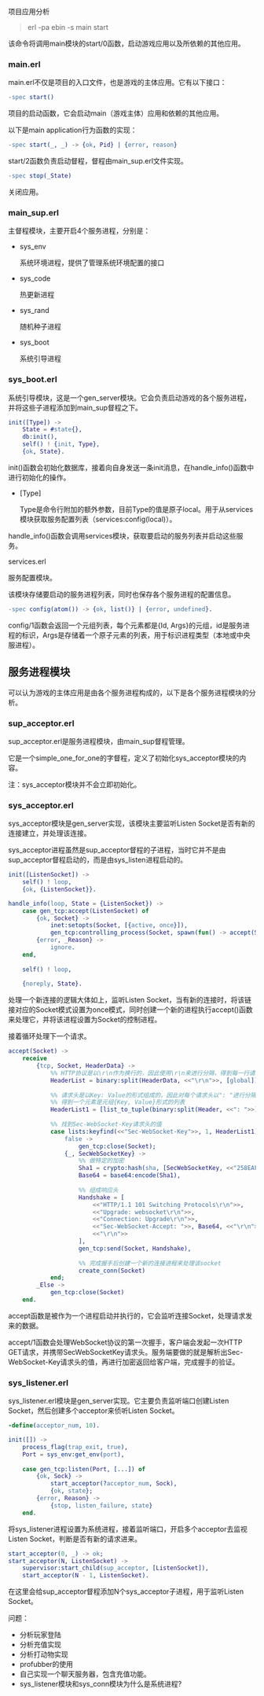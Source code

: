 项目应用分析

> erl -pa ebin -s main start

该命令将调用main模块的start/0函数，启动游戏应用以及所依赖的其他应用。



### main.erl

main.erl不仅是项目的入口文件，也是游戏的主体应用。它有以下接口：

```erlang
-spec start()
```

项目的启动函数，它会启动main（游戏主体）应用和依赖的其他应用。



以下是main application行为函数的实现：

```erlang
-spec start(_, _) -> {ok, Pid} | {error, reason}
```

start/2函数负责启动督程，督程由main_sup.erl文件实现。

```erlang
-spec stop(_State)
```

关闭应用。





### main_sup.erl

主督程模块，主要开启4个服务进程，分别是：

- sys_env

  系统环境进程，提供了管理系统环境配置的接口

- sys_code

  热更新进程

- sys_rand

  随机种子进程

- sys_boot

  系统引导进程



### sys_boot.erl

系统引导模块，这是一个gen_server模块。它会负责启动游戏的各个服务进程，并将这些子进程添加到main_sup督程之下。

```erlang
init([Type]) ->
    State = #state{},
    db:init(),
    self() ! {init, Type},
    {ok, State}.
```

init()函数会初始化数据库，接着向自身发送一条init消息，在handle_info()函数中进行初始化的操作。

- [Type]

  Type是命令行附加的额外参数，目前Type的值是原子local。用于从services模块获取服务配置列表（services:config(local)）。

handle_info()函数会调用services模块，获取要启动的服务列表并启动这些服务。



services.erl

服务配置模块。

该模块存储要启动的服务进程列表，同时也保存各个服务进程的配置信息。

```erlang
-spec config(atom()) -> {ok, list()} | {error, undefined}.
```

config/1函数会返回一个元组列表，每个元素都是{Id, Args}的元组，id是服务进程的标识，Args是存储着一个原子元素的列表，用于标识进程类型（本地或中央服进程）。









## 服务进程模块

可以认为游戏的主体应用是由各个服务进程构成的，以下是各个服务进程模块的分析。



### sup_acceptor.erl

sup_acceptor.erl是服务进程模块，由main_sup督程管理。

它是一个simple_one_for_one的字督程，定义了初始化sys_acceptor模块的内容。

注：sys_acceptor模块并不会立即初始化。





### sys_acceptor.erl

sys_acceptor模块是gen_server实现，该模块主要监听Listen Socket是否有新的连接建立，并处理该连接。

sys_acceptor进程虽然是sup_acceptor督程的子进程，当时它并不是由sup_acceptor督程启动的，而是由sys_listen进程启动的。

```erlang
init([ListenSocket]) ->
    self() ! loop,
    {ok, {ListenSocket}}.

handle_info(loop, State = {ListenSocket}) ->
    case gen_tcp:accept(ListenSocket) of
        {ok, Socket} ->
            inet:setopts(Socket, [{active, once}]),
            gen_tcp:controlling_process(Socket, spawn(fun() -> accept(Socket) end));
		{error, _Reason} ->
    		ignore.
	end,
    
    self() ! loop,
    
    {noreply, State}.
```

处理一个新连接的逻辑大体如上，监听Listen Socket，当有新的连接时，将该链接对应的Socket模式设置为once模式，同时创建一个新的进程执行accept()函数来处理它，并将该进程设置为Socket的控制进程。

接着循环处理下一个请求。

```erlang
accept(Socket) ->
    receive
        {tcp, Socket, HeaderData} ->
            %% HTTP协议是以\r\n作为换行的，因此使用\r\n来进行分隔，得到每一行请求头
            HeaderList = binary:split(HeaderData, <<"\r\n">>, [global]),
            
            %% 请求头是以Key: Value的形式组成的，因此对每个请求头以": "进行分隔，再转成元组
            %% 得到一个元素是元组{Key, Value}形式的列表
            HeaderList1 = [list_to_tuple(binary:split(Header, <<": ">>)) || Header <- HeaderList],
            
            %% 找到Sec-WebSocket-Key请求头的值
            case lists:keyfind(<<"Sec-WebSocket-Key">>, 1, HeaderList1) of
                false ->
                    gen_tcp:close(Socket);
                {_, SecWebSocketKey} ->
                    %% 做特定的加密
                    Sha1 = crypto:hash(sha, [SecWebSocketKey, <<"258EAFA5-E914-47DA-95CA-C5AB0DC85B11">>]),
                    Base64 = base64:encode(Sha1),
                    
                    %% 组成响应头
                    Handshake = [
                        <<"HTTP/1.1 101 Switching Protocols\r\n">>,
                        <<"Upgrade: websocket\r\n">>,
                        <<"Connection: Upgrade\r\n">>,
                        <<"Sec-WebSocket-Accept: ">>, Base64, <<"\r\n">>,
                        <<"\r\n">>
                    ],
                    gen_tcp:send(Socket, Handshake),
                    
                    %% 完成握手后创建一个新的连接进程来处理该socket
                    create_conn(Socket)
            end;
        _Else ->
            gen_tcp:close(Socket)
	end.
```

accept函数是被作为一个进程启动并执行的，它会监听连接Socket，处理请求发来的数据。

accept/1函数会处理WebSocket协议的第一次握手，客户端会发起一次HTTP GET请求，并携带SecWebSocketKey请求头。服务端要做的就是解析出Sec-WebSocket-Key请求头的值，再进行加密返回给客户端，完成握手的验证。







### sys_listener.erl

sys_listener.erl模块是gen_server实现。它主要负责监听端口创建Listen Socket，然后创建多个acceptor来侦听Listen Socket。

```erlang
-define(acceptor_num, 10).

init([]) ->
    process_flag(trap_exit, true),
    Port = sys_env:get_env(port),
    
    case gen_tcp:listen(Port, [...]) of
		{ok, Sock} ->
			start_acceptor(?acceptor_num, Sock),
			{ok, state};
		{error, Reason} ->
    		{stop, listen_failure, state}
    end.
```

将sys_listener进程设置为系统进程，接着监听端口，开启多个acceptor去监视Listen Socket，判断是否有新的请求进来。

```erlang
start_acceptor(0, _) -> ok;
start_acceptor(N, ListenSocket) ->
    supervisor:start_child(sup_acceptor, [ListenSocket]),
    start_acceptor(N - 1, ListenSocket).
```

在这里会给sup_acceptor督程添加N个sys_acceptor子进程，用于监听Listen Socket。



































问题：

- 分析玩家登陆
- 分析充值实现
- 分析打动物实现
- profubber的使用
- 自己实现一个聊天服务器，包含充值功能。
- sys_listener模块和sys_conn模块为什么是系统进程?
